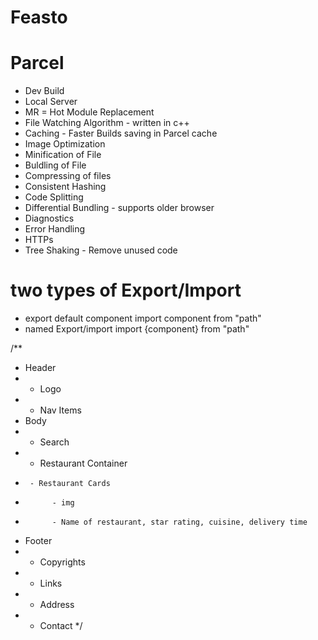 # Feasto

# Parcel
- Dev Build
- Local Server
- MR = Hot Module Replacement
- File Watching Algorithm - written in c++
- Caching - Faster Builds saving in Parcel cache
- Image Optimization
- Minification of File
- Buldling of File
- Compressing of files
- Consistent Hashing
- Code Splitting
- Differential Bundling - supports older browser
- Diagnostics
- Error Handling
- HTTPs
- Tree Shaking - Remove unused code

# two types of Export/Import
- export default component
    import component from "path"
- named Export/import
    import {component} from "path"

/** 
 * Header
 * - Logo
 * - Nav Items
 * Body
 * - Search
 * - Restaurant Container
 *      - Restaurant Cards
 *           - img
 *           - Name of restaurant, star rating, cuisine, delivery time
 * Footer
 * - Copyrights
 * - Links
 * - Address
 * - Contact
*/